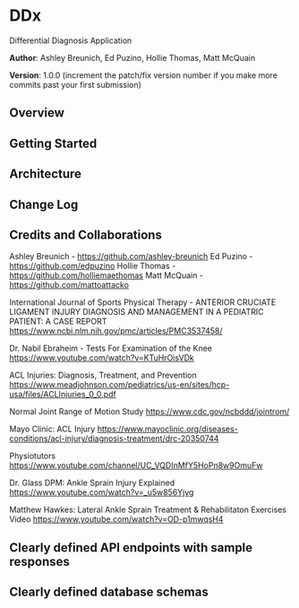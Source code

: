 # DDx
Differential Diagnosis Application

**Author**: Ashley Breunich, Ed Puzino, Hollie Thomas, Matt McQuain

**Version**: 1.0.0 (increment the patch/fix version number if you make more commits past your first submission)

## Overview
<!-- Provide a high level overview of what this application is and why you are building it, beyond the fact that it's an assignment for a Code Fellows 301 class. (i.e. What's your problem domain?) -->

## Getting Started
<!-- What are the steps that a user must take in order to build this app on their own machine and get it running? -->

## Architecture
<!-- Provide a detailed description of the application design. What technologies (languages, libraries, etc) you're using, and any other relevant design information. -->

## Change Log
<!-- Use this area to document the iterative changes made to your application as each feature is successfully implemented. Use time stamps. Here's an examples:

01-01-2001 4:59pm - Application now has a fully-functional express server, with GET and POST routes for the book resource.-->

## Credits and Collaborations

Ashley Breunich - https://github.com/ashley-breunich 
Ed Puzino - https://github.com/edpuzino
Hollie Thomas - https://github.com/holliemaethomas
Matt McQuain - https://github.com/mattoattacko

International Journal of Sports Physical Therapy - ANTERIOR CRUCIATE LIGAMENT INJURY DIAGNOSIS AND MANAGEMENT IN A PEDIATRIC PATIENT: A CASE REPORT
https://www.ncbi.nlm.nih.gov/pmc/articles/PMC3537458/

Dr. Nabil Ebraheim - Tests For Examination of the Knee
https://www.youtube.com/watch?v=KTuHrOisVDk

ACL Injuries: Diagnosis, Treatment, and Prevention
https://www.meadjohnson.com/pediatrics/us-en/sites/hcp-usa/files/ACLInjuries_0_0.pdf

Normal Joint Range of Motion Study
https://www.cdc.gov/ncbddd/jointrom/

Mayo Clinic: ACL Injury
https://www.mayoclinic.org/diseases-conditions/acl-injury/diagnosis-treatment/drc-20350744

Physiotutors
https://www.youtube.com/channel/UC_VQDInMfY5HoPn8w9OmuFw

Dr. Glass DPM: Ankle Sprain Injury Explained
https://www.youtube.com/watch?v=_u5w856Yjvg

Matthew Hawkes: Lateral Ankle Sprain Treatment & Rehabilitaton Exercises Video
https://www.youtube.com/watch?v=OD-p1mwqsH4


## Clearly defined API endpoints with sample responses


## Clearly defined database schemas


